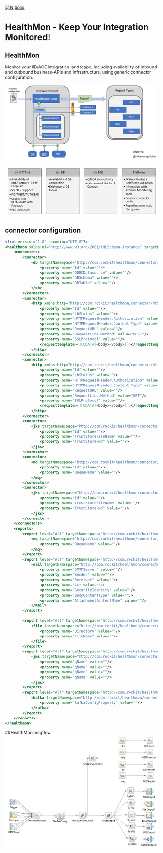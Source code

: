 [![N|Solid](http://www.rockit.consulting/images/logo-fixed.png)](http://www.rockit.consulting)

# HealthMon - Keep Your Integration Monitored!

## HealthMon
Monitor your IIB/ACE integration landscape, including availability of inbound and outbound business-APIs and infrastructure, using generic connector configuration.

![HealthMon-Monitoring](https://raw.githubusercontent.com/rockitconsulting/integration-platform/master/IIB-HealthMon/IIB-HealthMon/docs/img/HealthMon-Monitoring.PNG?raw=true)

![HealthMon-Monitoring-Description](https://raw.githubusercontent.com/rockitconsulting/integration-platform/master/IIB-HealthMon/IIB-HealthMon/docs/img/HealthMon-Monitoring-Description.PNG?raw=true)


## connector configuration
```xml
<?xml version="1.0" encoding="UTF-8"?>
<healthmon xmlns:n1="http://www.w3.org/2001/XMLSchema-instance" targetNamespace="http://com.rockit/healthmon" n1:noNamespaceSchemaLocation="C:\rockit\projects\rockitsvn_transition\IIB-HealthMon\IIB-HealthMon\healthmon.xsd">
	<connectors>
		<connector>
			<db targetNamespace="http://com.rockit/healthmon/connector/db">
				<property name="Id" value=""/>
				<property name="ODBCDatasource" value=""/>
				<property name="DBSchema" value=""/>
				<property name="DBTable" value=""/>
			</db>
		</connector>
		<connector>
			<http xmlns:http="http://com.rockit/healthmon/connector/http">
				<property name="Id" value=""/>
				<property name="LbStatus" value=""/>
				<property name="HTTPRequestHeader.Authorization" value=""/>
				<property name="HTTPRequestHeader.Content-Type" value=""/>
				<property name="RequestURL" value=""/>
				<property name="RequestLine.Method" value="POST"/>
				<property name="SSLProtocol" value=""/>
				<requesttemplate><![CDATA[<body></body>]]></requesttemplate>
			</http>
		</connector>
		<connector>
			<http xmlns:http="http://com.rockit/healthmon/connector/http">
				<property name="Id" value=""/>
				<property name="LbStatus" value=""/>
				<property name="HTTPRequestHeader.Authorization" value=""/>
				<property name="HTTPRequestHeader.Content-Type" value=""/>
				<property name="RequestURL" value=""/>
				<property name="RequestLine.Method" value="GET"/>
				<property name="SSLProtocol" value=""/>
				<requesttemplate><![CDATA[<body></body>]]></requesttemplate>
			</http>
		</connector>
		<connector>
			<jks targetNamespace="http://com.rockit/healthmon/connector/jks">
				<property name="Id" value=""/>
				<property name="TrustStoreFileName" value=""/>
				<property name="TrustStorePwd" value=""/>
			</jks>
		</connector>
		<connector>
			<mq targetNamespace="http://com.rockit/healthmon/connector/mq">
				<property name="Id" value=""/>
				<property name="QueueName" value=""/>
			</mq>
		</connector>	
		<connector>
			<jks targetNamespace="http://com.rockit/healthmon/connector/jks">
				<property name="Id" value=""/>
				<property name="TrustStoreFileName" value=""/>
				<property name="TrustStorePwd" value=""/>
			</jks>
		</connector>
	</connectors>
	<reports>
		<report level="All" targetNamespace="http://com.rockit/healthmon/report">
			<mq targetNamespace="http://com.rockit/healthmon/connector/mq">
				<property name="QueueName" value=""/>
			</mq>
		</report>	
		<report level="All" targetNamespace="http://com.rockit/healthmon/report">
			<mail targetNamespace="http://com.rockit/healthmon/connector/mail">
				<property name="SMTPServer" value=""/>
				<property name="Sender" value=""/>
				<property name="Receiver" value=""/>
				<property name="CC" value=""/> 	
				<property name="SecurityIdentity" value=""/> 
				<property name="BodyContentType" value=""/>
				<property name="AttachmentContentName" value=""/>
			</mail>
		</report>
		
		<report level="All" targetNamespace="http://com.rockit/healthmon/report">
			<file targetNamespace="http://com.rockit/healthmon/connector/file">
				<property name="Directory" value=""/>
				<property name="FileName" value=""/>
			</file>
		</report>	
		<report level="All" targetNamespace="http://com.rockit/healthmon/report">
			<jms targetNamespace="http://com.rockit/healthmon/connector/jms">
				<property name="qName" value=""/>
				<property name="qName" value=""/>
				<property name="qName" value=""/>
				<property name="qName" value=""/>
			</jms>
		</report>	
		<report level="All" targetNamespace="http://com.rockit/healthmon/report">
			<kafka targetNamespace="http://com.rockit/healthmon/connector/kafka">
				<property name="kafkaConfigProperty" value=""/>
			</kafka>
		</report>	
	</reports>
</healthmon>
```

##HealthMon.msgflow
![HealthMon](https://raw.githubusercontent.com/rockitconsulting/integration-platform/master/IIB-HealthMon/IIB-HealthMon/docs/img/HealthMon.PNG?raw=true)